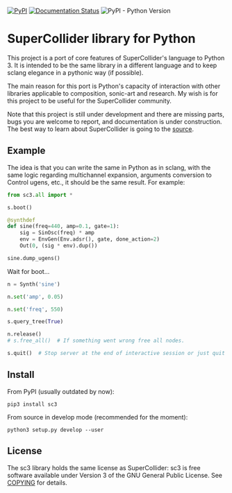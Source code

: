 [![PyPI](https://img.shields.io/pypi/v/sc3)](https://pypi.org/project/sc3)
[![Documentation Status](https://readthedocs.org/projects/sc3/badge/?version=latest)](https://sc3.readthedocs.io/en/latest/?badge=latest)
![PyPI - Python Version](https://img.shields.io/pypi/pyversions/sc3)

SuperCollider library for Python
================================

This project is a port of core features of SuperCollider's language to Python 3. It is intended to be the same library in a different language and to keep sclang elegance in a pythonic way (if possible).

The main reason for this port is Python's capacity of interaction with other libraries applicable to composition, sonic-art and research. My wish is for this project to be useful for the SuperCollider community.

Note that this project is still under development and there are missing parts, bugs you are welcome to report, and documentation is under construction. The best way to learn about SuperCollider is going to the [source](https://supercollider.github.io).

Example
-------

The idea is that you can write the same in Python as in sclang, with the same logic regarding multichannel expansion, arguments conversion to Control ugens, etc., it should be the same result. For example:

```python
from sc3.all import *

s.boot()

@synthdef
def sine(freq=440, amp=0.1, gate=1):
    sig = SinOsc(freq) * amp
    env = EnvGen(Env.adsr(), gate, done_action=2)
    Out(0, (sig * env).dup())

sine.dump_ugens()
```

Wait for boot...

```python
n = Synth('sine')
```
```python
n.set('amp', 0.05)
```
```python
n.set('freq', 550)
```
```python
s.query_tree(True)
```
```python
n.release()
# s.free_all()  # If something went wrong free all nodes.
```
```python
s.quit()  # Stop server at the end of interactive session or just quit ipython.
```

Install
-------

From PyPI (usually outdated by now):

```
pip3 install sc3
```

From source in develop mode (recommended for the moment):

```
python3 setup.py develop --user
```

License
-------

The sc3 library holds the same license as SuperCollider: sc3 is free software available under Version 3 of the GNU General Public License. See [COPYING](COPYING) for details.
